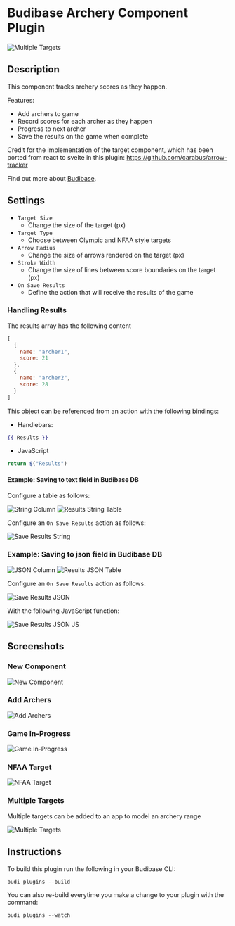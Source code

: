 # Budibase Archery Component Plugin

![Multiple Targets](./assets/range.png)

## Description

This component tracks archery scores as they happen.

Features:
- Add archers to game
- Record scores for each archer as they happen
- Progress to next archer
- Save the results on the game when complete

Credit for the implementation of the target component, which has been ported from react to svelte in this plugin:
https://github.com/carabus/arrow-tracker

Find out more about [Budibase](https://github.com/Budibase/budibase).

## Settings

- `Target Size`
   - Change the size of the target (px) 
- `Target Type`
  - Choose between Olympic and NFAA style targets
- `Arrow Radius`
  - Change the size of arrows rendered on the target (px)
- `Stroke Width`
  - Change the size of lines between score boundaries on the target (px)
- `On Save Results`
  - Define the action that will receive the results of the game

### Handling Results

The results array has the following content
```js
[
  {
    name: "archer1", 
    score: 21
  },
  {
    name: "archer2",
    score: 28
  }
]
```

This object can be referenced from an action with the following bindings:
- Handlebars:
```handlebars
{{ Results }}
```
- JavaScript
```js
return $("Results")
```

#### Example: Saving to text field in Budibase DB

Configure a table as follows:

![String Column](./assets/string-column.png)
![Results String Table](./assets/results-string.png)

Configure an `On Save Results` action as follows:

![Save Results String](./assets/save-results-string.png)


### Example: Saving to json field in Budibase DB

![JSON Column](./assets/json-column.png)
![Results JSON Table](./assets/results-json.png)

Configure an `On Save Results` action as follows:

![Save Results JSON](./assets/save-results-json.png)

With the following JavaScript function:

![Save Results JSON JS](./assets/save-results-json-js.png)

## Screenshots

### New Component

![New Component](./assets/new.png)


### Add Archers

![Add Archers](./assets/add-archers.png)

### Game In-Progress

![Game In-Progress](./assets/in-progress.png)

### NFAA Target

![NFAA Target](./assets/nfaa.png)

### Multiple Targets

Multiple targets can be added to an app to model an archery range

![Multiple Targets](./assets/range.png)


## Instructions

To build this plugin run the following in your Budibase CLI:
```
budi plugins --build
```

You can also re-build everytime you make a change to your plugin with the command:
```
budi plugins --watch
```


